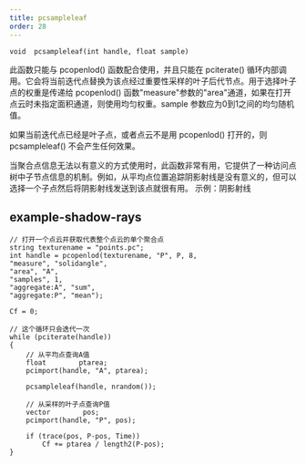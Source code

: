 ```yaml
---
title: pcsampleleaf
order: 28
---
```

`void  pcsampleleaf(int handle, float sample)`

此函数只能与 pcopenlod() 函数配合使用，并且只能在 pciterate() 循环内部调用。它会将当前迭代点替换为该点经过重要性采样的叶子后代节点。用于选择叶子点的权重是传递给 pcopenlod() 函数"measure"参数的"area"通道，如果在打开点云时未指定面积通道，则使用均匀权重。sample 参数应为0到1之间的均匀随机值。

如果当前迭代点已经是叶子点，或者点云不是用 pcopenlod() 打开的，则 pcsampleleaf() 不会产生任何效果。

当聚合点信息无法以有意义的方式使用时，此函数非常有用，它提供了一种访问点树中子节点信息的机制。例如，从平均点位置追踪阴影射线是没有意义的，但可以选择一个子点然后将阴影射线发送到该点就很有用。
示例：阴影射线

## example-shadow-rays

```vex
// 打开一个点云并获取代表整个点云的单个聚合点
string texturename = "points.pc";
int handle = pcopenlod(texturename, "P", P, 8,
"measure", "solidangle",
"area", "A",
"samples", 1,
"aggregate:A", "sum",
"aggregate:P", "mean");

Cf = 0;

// 这个循环只会迭代一次
while (pciterate(handle))
{
    // 从平均点查询A值
    float        ptarea;
    pcimport(handle, "A", ptarea);

    pcsampleleaf(handle, nrandom());

    // 从采样的叶子点查询P值
    vector        pos;
    pcimport(handle, "P", pos);

    if (trace(pos, P-pos, Time))
        Cf += ptarea / length2(P-pos);
}

```
